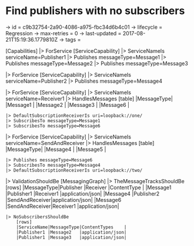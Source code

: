 # Find publishers with no subscribers

-> id = c9b32754-2a90-4086-a975-fbc34d6b4c01
-> lifecycle = Regression
-> max-retries = 0
-> last-updated = 2017-08-21T15:19:36.1779810Z
-> tags = 

[Capabilities]
|> ForService
    [ServiceCapability]
    |> ServiceNameIs serviceName=Publisher1
    |> Publishes messageType=Message1
    |> Publishes messageType=Message2
    |> Publishes messageType=Message3

|> ForService
    [ServiceCapability]
    |> ServiceNameIs serviceName=Publisher2
    |> Publishes messageType=Message4

|> ForService
    [ServiceCapability]
    |> ServiceNameIs serviceName=Receiver1
    |> HandlesMessages
        [table]
        |MessageType|
        |Message1   |
        |Message2   |
        |Message3   |
        |Message6   |

    |> DefaultSubscriptionReceiverIs uri=loopback://one/
    |> SubscribesTo messageType=Message1
    |> SubscribesTo messageType=Message6

|> ForService
    [ServiceCapability]
    |> ServiceNameIs serviceName=SendAndReceiver
    |> HandlesMessages
        [table]
        |MessageType|
        |Message4   |
        |Message5   |

    |> Publishes messageType=Message6
    |> SubscribesTo messageType=Message4
    |> DefaultSubscriptionReceiverIs uri=loopback://two/

|> ValidationShouldBe
    [MessagingGraph]
    |> TheMessageTracksShouldBe
        [rows]
        |MessageType|Publisher      |Receiver       |ContentType     |
        |Message1   |Publisher1     |Receiver1      |application/json|
        |Message4   |Publisher2     |SendAndReceiver|application/json|
        |Message6   |SendAndReceiver|Receiver1      |application/json|

    |> NoSubscribersShouldBe
        [rows]
        |ServiceName|MessageType|ContentTypes    |
        |Publisher1 |Message2   |application/json|
        |Publisher1 |Message3   |application/json|


~~~
